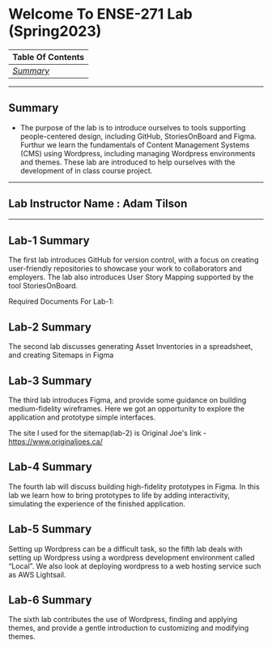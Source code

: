 # **Welcome To ENSE-271 Lab (Spring2023)**

|  **Table Of Contents**       | 
| -------------  |
| *[Summary](#summary)*     |
---
## **Summary**

- The purpose of the lab is to introduce ourselves to tools supporting people-centered design, including GitHub, StoriesOnBoard and Figma. Furthur we learn the fundamentals of Content Management Systems (CMS) using Wordpress, including managing Wordpress environments and themes. These lab are introduced to help ourselves with the development of in class course project.
---

## **Lab Instructor Name : Adam Tilson**

---

## **Lab-1 Summary**

The first lab introduces GitHub for version control, with a focus on creating user-friendly repositories to showcase your work to collaborators and employers. The lab also introduces User Story Mapping supported by the tool StoriesOnBoard.

Required Documents For Lab-1:


## **Lab-2 Summary**

The second lab discusses generating Asset Inventories in a spreadsheet, and creating Sitemaps in Figma

## **Lab-3 Summary**

The third lab  introduces Figma, and provide some guidance on building medium-fidelity wireframes. Here we got an opportunity to explore the application and prototype simple interfaces.

The site I used for the sitemap(lab-2) is Original Joe's
link -   
https://www.originaljoes.ca/

## **Lab-4 Summary**

The fourth lab will discuss building high-fidelity prototypes in Figma. In this lab we learn how to bring prototypes to life by adding interactivity, simulating the experience of the finished application.

## **Lab-5 Summary**

Setting up Wordpress can be a difficult task, so the fifth lab deals with setting up Wordpress using a wordpress development environment called “Local”. We also look at deploying wordpress to a web hosting service such as AWS Lightsail.

## **Lab-6 Summary**

The sixth lab contributes the use of Wordpress, finding and applying themes, and provide a gentle introduction to customizing and modifying themes.




